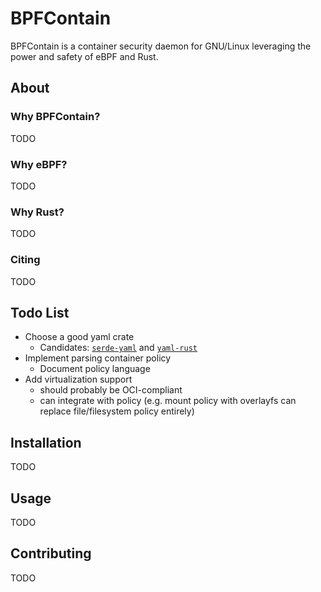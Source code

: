 # BPFContain

BPFContain is a container security daemon for GNU/Linux leveraging the power and
safety of eBPF and Rust.

## About

### Why BPFContain?

TODO

### Why eBPF?

TODO

### Why Rust?

TODO

### Citing

TODO

## Todo List

* Choose a good yaml crate
    * Candidates: [`serde-yaml`](https://docs.rs/serde_yaml/0.8.14/serde_yaml/)
      and [`yaml-rust`](https://docs.rs/yaml-rust/0.4.4/yaml_rust/)
* Implement parsing container policy
    * Document policy language
* Add virtualization support
    * should probably be OCI-compliant
    * can integrate with policy (e.g. mount policy with overlayfs can replace file/filesystem policy entirely)

## Installation

TODO

## Usage

TODO

## Contributing

TODO
